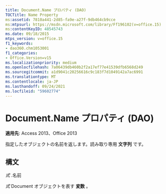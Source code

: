 ```yaml
---
title: Document.Name プロパティ (DAO)
TOCTitle: Name Property
ms:assetid: 7810a441-2d85-fa9e-a27f-9db464cb9cce
ms:mtpsurl: https://msdn.microsoft.com/library/Ff196102(v=office.15)
ms:contentKeyID: 48545743
ms.date: 09/18/2015
mtps_version: v=office.15
f1_keywords:
- dao360.chm1053001
f1_categories:
- Office.Version=v15
ms.localizationpriority: medium
ms.openlocfilehash: 7a06439db460b2f2a17ef77e41539dfb6568d249
ms.sourcegitcommit: a1d9041c20256616c9c183f7d1049142a7ac6991
ms.translationtype: MT
ms.contentlocale: ja-JP
ms.lasthandoff: 09/24/2021
ms.locfileid: "59602774"
---
```

# <a name="documentname-property-dao"></a>Document.Name プロパティ (DAO)


**適用先**: Access 2013、Office 2013

指定したオブジェクトの名前を返します。読み取り専用 **文字列** です。

## <a name="syntax"></a>構文

*式* .名前

*式* Document オブジェクトを表す **変数** 。

